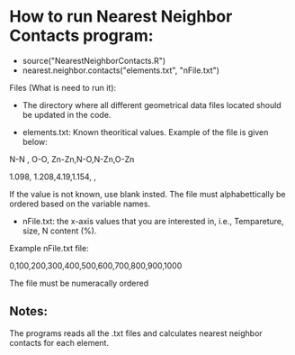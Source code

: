 # How to run Nearest Neighbor Contacts program:

* source("NearestNeighborContacts.R")
* nearest.neighbor.contacts("elements.txt", "nFile.txt")


Files (What is need to run it):

* The directory where all different geometrical data files located should be updated in the code.

* elements.txt: Known theoritical values. Example of the file is given below:

N-N , O-O, Zn-Zn,N-O,N-Zn,O-Zn

1.098, 1.208,4.19,1.154,    ,  

If the value is not known, use blank insted. The file must alphabettically be ordered based on the variable names.

* nFile.txt: the  x-axis values that you are interested in, i.e., Tempareture, size, N content (%).

Example nFile.txt file:

0,100,200,300,400,500,600,700,800,900,1000
 
The file must be numeracally ordered

## Notes:

The programs reads all the .txt files and calculates nearest neighbor contacts for each element.
